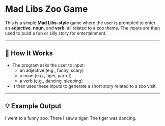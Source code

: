 # Mad Libs Zoo Game

This is a simple **Mad Libs-style** game where the user is prompted to enter an **adjective**, **noun**, and **verb**, all related to a zoo theme. The inputs are then used to build a fun or silly story for entertainment.

---

## 🧠 How It Works

- The program asks the user to input:
  - an adjective (e.g., funny, scary)
  - a noun (e.g., tiger, parrot)
  - a verb (e.g., dancing, sleeping)
- It then uses these inputs to generate a short story related to a zoo visit.

---

## 💡 Example Output

I went to a funny zoo.
There I saw a tiger.
The tiger was dancing.
